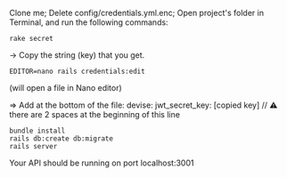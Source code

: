 Clone me;
Delete config/credentials.yml.enc;
Open project's folder in Terminal, and run the following commands:

```
rake secret
```

-> Copy the string (key) that you get.

```
EDITOR=nano rails credentials:edit
```
(will open a file in Nano editor)


=> Add at the bottom of the file:
devise:
  jwt_secret_key: [copied key] // ⚠ there are 2 spaces at the beginning of this line



```
bundle install
rails db:create db:migrate
rails server
```

Your API should be running on port localhost:3001
